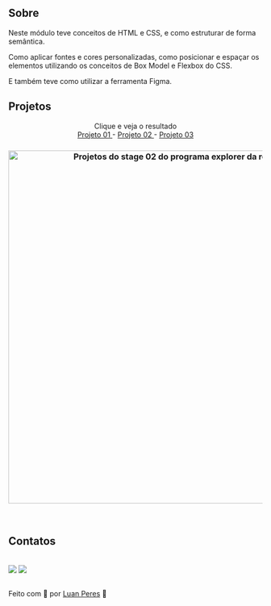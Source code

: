 ## Sobre

Neste módulo teve conceitos de HTML e CSS, e como estruturar de forma semântica. 

Como aplicar fontes e cores personalizadas, como posicionar e espaçar os elementos utilizando os conceitos de Box Model e Flexbox do CSS.

E também teve como utilizar a ferramenta Figma.

## Projetos

<p align="center"> Clique e veja o resultado
  <br>
  <a href="https://oluanperes.github.io/explorer-rocketseat/stage-02/projeto-01/index.html" target="_blank"> Projeto 01 </a> -
  <a href="https://oluanperes.github.io/explorer-rocketseat/stage-02/projeto-02/index.html" target="_blank"> Projeto 02 </a> -
  <a href="https://oluanperes.github.io/explorer-rocketseat/stage-02/projeto-03/index.html" target="_blank"> Projeto 03 </a>
</p>

<h3 align="center">
  <img width="700px" src="https://i.imgur.com/auc8WIs.gif" alt="Projetos do stage 02 do programa explorer da rocketseat." />
</h3>

<br>
<h2>Contatos</h2>

<div>
  <br>
  <a href="https://www.linkedin.com/in/oluanperes/" target="_blank"><img src="https://img.shields.io/badge/-LinkedIn-%230077B5?style=for-the-badge&logo=linkedin&logoColor=white" target="_blank"></a>
  <a href = "mailto:oluanperes@gmail.com"><img src="https://img.shields.io/badge/-Gmail-%23333?style=for-the-badge&logo=gmail&logoColor=white" target="_blank"></a>
</div>

##

Feito com 💜 por [Luan Peres](https://github.com/oluanperes) 👋